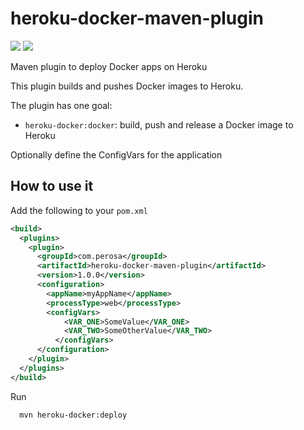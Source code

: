 # heroku-docker-maven-plugin

[![](https://badgen.net/github/license/gcatanese/heroku-docker-maven-plugin)](LICENSE)
[![](https://badgen.net/maven/v/maven-central/com.perosa/heroku-docker-maven-plugin)](https://search.maven.org/artifact/com.perosa/heroku-docker-maven-plugin)

Maven plugin to deploy Docker apps on Heroku

This plugin builds and pushes Docker images to Heroku.

The plugin has one goal:

- `heroku-docker:docker`: build, push and release a Docker image to Heroku

Optionally define the ConfigVars for the application

## How to use it

Add the following to your `pom.xml`

```xml
<build>
  <plugins>
    <plugin>
      <groupId>com.perosa</groupId>
      <artifactId>heroku-docker-maven-plugin</artifactId>
      <version>1.0.0</version>
      <configuration>
        <appName>myAppName</appName>
        <processType>web</processType>
        <configVars>
            <VAR_ONE>SomeValue</VAR_ONE>
            <VAR_TWO>SomeOtherValue</VAR_TWO>
          </configVars>
      </configuration>
    </plugin>
  </plugins>
</build>

```
Run 
```
  mvn heroku-docker:deploy
```
